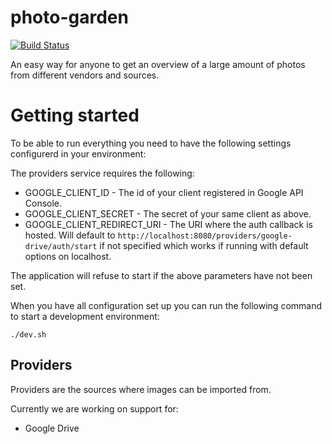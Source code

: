# photo-garden
[![Build Status](https://travis-ci.org/Etimo/photo-garden.svg?branch=master)](https://travis-ci.org/Etimo/photo-garden)

An easy way for anyone to get an overview of a large amount of photos from different vendors and sources.

# Getting started
To be able to run everything you need to have the following settings configurerd in your environment:

The providers service requires the following:
* GOOGLE_CLIENT_ID - The id of your client registered in Google API Console.
* GOOGLE_CLIENT_SECRET - The secret of your same client as above.
* GOOGLE_CLIENT_REDIRECT_URI - The URI where the auth callback is hosted. Will default to `http://localhost:8080/providers/google-drive/auth/start` if not specified which works if running with default options on localhost.

The application will refuse to start if the above parameters have not been set.

When you have all configuration set up you can run the following command to start a development environment:

```
./dev.sh
```


## Providers
Providers are the sources where images can be imported from.

Currently we are working on support for:
* Google Drive
